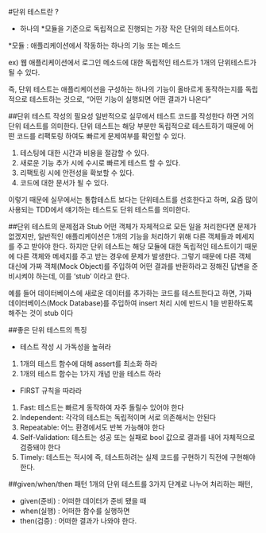 #단위 테스트란 ?
- 하나의 *모듈을 기준으로 독립적으로 진행되는 가장 작은 단위의 테스트이다.

*모듈 : 애플리케이션에서 작동하는 하나의 기능 또는 메소드

ex) 웹 애플리케이션에서 로그인 메소드에 대한 독립적인 테스트가 1개의 단위테스트가 될 수 있다.

즉, 단위 테스트는 애플리케이션을 구성하는 하나의 기능이 올바르게 동작하는지를 독립적으로 테스트하는 것으로, “어떤 기능이 실행되면 어떤 결과가 나온다” 

##단위 테스트 작성의 필요성
일반적으로 실무에서 테스트 코드를 작성한다 하면 거의 단위 테스트를 의미한다. 단위 테스트는 해당 부분만 독립적으로 테스트하기 때문에 어떤 코드를 리팩토링 하여도 빠르게 문제여부를 확인할 수 있다.

1. 테스팅에 대한 시간과 비용을 절감할 수 있다.
2. 새로운 기능 추가 시에 수시로 빠르게 테스트 할 수 있다.
3. 리팩토링 시에 안전성을 확보할 수 있다.
4. 코드에 대한 문서가 될 수 있다.

이렇기 때문에 실무에서는 통합테스트 보다는 단위테스트를 선호한다고 하며, 요즘 많이 사용되는 TDD에서 얘기하는 테스트도 단위 테스트를 의미한다.

##단위 테스트의 문제점과 Stub
어떤 객체가 자체적으로 모든 일을 처리한다면 문제가 없겠지만, 일반적인 애플리케이션은 1개의 기능을 처리하기 위해 다른 객체들과 메세지를 주고 받아야 한다. 하지만 단위 테스트는 해당 모듈에 대한 독립적인 테스트이기 때문에 다른 객체와 메세지를 주고 받는 경우에 문제가 발생한다. 그렇기 때문에 다른 객체 대신에 가짜 객체(Mock Object)를 주입하여 어떤 결과를 반환하라고 정해진 답변을 준비시켜야 하는데, 이를 ‘stub’ 이라고 한다.

예를 들어 데이터베이스에 새로운 데이터를 추가하는 코드를 테스트한다고 하면, 가짜 데이터베이스(Mock Database)를 주입하여 insert 처리 시에 반드시 1을 반환하도록 해주는 것이 stub 이다

##좋은 단위 테스트의 특징
- 테스트 작성 시 가독성을 높혀라
1. 1개의 테스트 함수에 대해 assert를 최소화 하라
2. 1개의 테스트 함수는 1가지 개념 만을 테스트 하라

- FIRST 규칙을 따라라
1. Fast: 테스트는 빠르게 동작하여 자주 돌릴수 있어야 한다
2. Independent: 각각의 테스트는 독립적이며 서로 의존해서는 안된다
3. Repeatable: 어느 환경에서도 반복 가능해야 한다
4. Self-Validation: 테스트는 성공 또는 실패로 bool 값으로 결과를 내어 자체적으로 검증돼야 한다
5. Timely: 테스트는 적시에 즉, 테스트하려는 실제 코드를 구현하기 직전에 구현해야 한다.

##given/when/then 패턴
1개의 단위 테스트를 3가지 단계로 나누어 처리하는 패턴,

- given(준비) : 어떠한 데이터가 준비 됐을 때
- when(실행) : 어떠한 함수를 실행하면
- then(검증) : 어떠한 결과가 나와야 한다.
